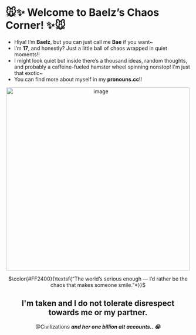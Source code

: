 # 🐭✨ Welcome to Baelz’s Chaos Corner! ✨🐭  
- Hiya! I’m **Baelz**, but you can just call me **Bae** if you want~  
- I’m **17**, and honestly? Just a little ball of chaos wrapped in quiet moments!!
- I might look quiet but inside there’s a thousand ideas, random thoughts, and probably a caffeine-fueled hamster wheel spinning nonstop! I'm just that exotic~
- You can find more about myself in my **pronouns.cc**!!
<div align="center">
<img width="500" height="500" alt="image" src="https://github.com/user-attachments/assets/ca34c846-a2cc-440c-958d-c3ff38317b38" />
<div>
  
  $\color{#FF2400}{\textsf{“The world’s serious enough — I’d rather be the chaos that makes someone smile.”*}}$  
</div>
  
## I'm taken and I do not tolerate disrespect towards me or my partner.
@CiviIizations ___and her one billion alt accounts.. :sob:___
